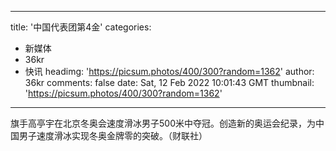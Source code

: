 
---
title: '中国代表团第4金'
categories: 
 - 新媒体
 - 36kr
 - 快讯
headimg: 'https://picsum.photos/400/300?random=1362'
author: 36kr
comments: false
date: Sat, 12 Feb 2022 10:01:43 GMT
thumbnail: 'https://picsum.photos/400/300?random=1362'
---

<div>   
旗手高亭宇在北京冬奥会速度滑冰男子500米中夺冠。创造新的奥运会纪录，为中国男子速度滑冰实现冬奥金牌零的突破。（财联社）  
</div>
            